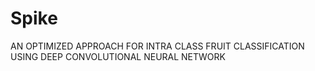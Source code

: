 # Spike
AN OPTIMIZED APPROACH FOR INTRA CLASS FRUIT CLASSIFICATION USING DEEP CONVOLUTIONAL NEURAL NETWORK
